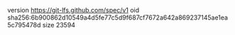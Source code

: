 version https://git-lfs.github.com/spec/v1
oid sha256:6b900862d10549a4d5fe77c5d9f687cf7672a642a869237145ae1ea5c795478d
size 23594

